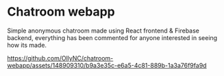 # Chatroom webapp
Simple anonymous chatroom made using React frontend & Firebase backend, everything has been commented for anyone interested in seeing how its made.

https://github.com/OllyNC/chatroom-webapp/assets/148909310/b9a3e35c-e6a5-4c81-889b-1a3a76f9fa9d
